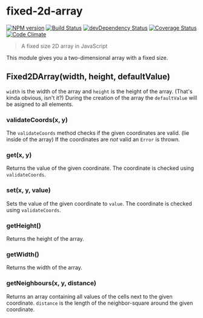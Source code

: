 # fixed-2d-array
[![NPM version](https://badge.fury.io/js/fixed-2d-array.svg)](http://badge.fury.io/js/fixed-2d-array)
[![Build Status](https://travis-ci.org/tillarnold/fixed-2d-array.svg?branch=master)](https://travis-ci.org/tillarnold/fixed-2d-array)
[![devDependency Status](https://david-dm.org/tillarnold/fixed-2d-array/dev-status.svg)](https://david-dm.org/tillarnold/fixed-2d-array#info=devDependencies)
[![Coverage Status](https://coveralls.io/repos/tillarnold/fixed-2d-array/badge.svg?branch=master)](https://coveralls.io/r/tillarnold/fixed-2d-array?branch=master)
[![Code Climate](https://codeclimate.com/github/tillarnold/fixed-2d-array/badges/gpa.svg)](https://codeclimate.com/github/tillarnold/fixed-2d-array)


> A fixed size 2D array in JavaScript

This module gives you a two-dimensional array with a fixed size.

## Fixed2DArray(width, height, defaultValue)
`width` is the width of the array and `height` is the height of the array. (That's kinda obvious, isn't it?)
During the creation of the array the `defaultValue` will be asigned to all elements.

### validateCoords(x, y)
The `validateCoords` method checks if the given coordinates are valid. (lie inside of the array)
If the coordinates are *not* valid an `Error` is thrown.

### get(x, y)
Returns the value of the given coordinate. The coordinate is checked using `validateCoords`.

### set(x, y, value)
Sets the value of the given coordinate to `value`. The coordinate is checked using `validateCoords`.

### getHeight()
Returns the height of the array.

### getWidth()
Returns the width of the array.

### getNeighbours(x, y, distance)
Returns an array containing all values of the cells next to the given coordinate.
`distance` is the length of the neighbor-square around the given coordinate.
